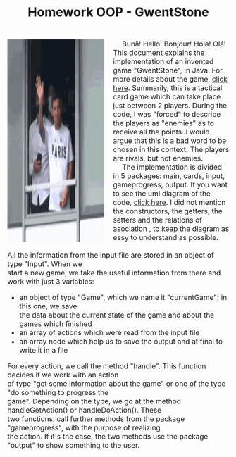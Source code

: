 # <p align="center"> Homework OOP  - GwentStone
<br>

<div style="display: flex">
  <img src="media/messi_greets.gif" alt=" Messi greets with his hand." style="max-width: 400px; margin-right: 20px;" />
  <div style="font-size: 16px;">
        &emsp; Bună! Hello! Bonjour! Hola! Olá! This document explains the implementation of an invented game "GwentStone",
    in Java. For more details about the game, <a href="https://ocw.cs.pub.ro/courses/poo-ca-cd/teme/2024/tema"> click here</a>.
    Summarily, this is a tactical card game which can take place just between 2 players. During the code, I was "forced"
    to describe the players as "enemies" as to receive all the points. I would argue that this is a bad word to be chosen
    in this context. The players are rivals, but not enemies. <br>
        &emsp; The implementation is divided in 5 packages: main, cards, input, gameprogress, output. If you want to see the uml diagram of the code, <a href="https://lucid.app/lucidchart/f9d6551a-d4df-49ab-af82-57da18d14af3/edit?viewport_loc=-2762%2C-13106%2C7400%2C3656%2CHWEp-vi-RSFO&invitationId=inv_f6ed71e2-86a5-4f8d-8728-e0c48f89b947">
    click here</a>. I did not mention the constructors, the getters, the setters and the relations of asociation
    , to keep the diagram as essy to understand as possible. 
  </div>
</div>

<div style="font-size: 16px">
    <br>
        All the information from the input file are stored in an object of type "Input". When we <br>
        start a new game, we take the useful information from there and work with just 3 variables:
    <ul>
        <li>an object of type "Game", which we name it "currentGame"; in this one, we save <br>
            the data about the current state of the game and about the games which finished </li>
        <li>an array of actions which were read from the input file</li>
        <li>an array node which help us to save the output and at final to write it in a file</li>
    </ul>
        For every action, we call the method "handle". This function decides if we work with an action <br>
        of type "get some information about the game" or one of the type "do something to progress the <br>
        game". Depending on the type, we go at the method handleGetAction() or handleDoAction(). These <br>
        two functions, call further methods from the package "gameprogress", with the purpose of realizing <br>
        the action. If it's the case, the two methods use the package "output" to show something to the user.
</div>

